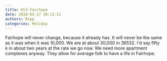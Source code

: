 ```yaml
---
title: Old Fairhope
date: 2018-05-27 20:12:11
authors: Ripp
categories: Holiday
---
```


 Fairhope will never change, because it already has. It will never be the same as it was when it was 10,000. We are at about 30,000 in 36532. I'd say fifty k in about two years at the rate we go now. We need more apartment complexes anyway. They allow for average folk to have a life in Fairhope.